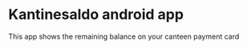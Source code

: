 Kantinesaldo android app
========================

This app shows the remaining balance on your canteen payment card

